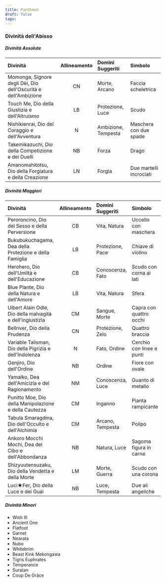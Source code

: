 ```yaml
---
title: Pantheon
draft: false
tags:
---
```

### Divinità dell'Abisso

##### Divinità Assolute
| Divinità                                                        | Allineamento | Domini Suggeriti    | Simbolo                 |
| :-------------------------------------------------------------- | :----------: | :------------------ | :---------------------- |
| Momonga, Signore degli Dèi, Dio dell'Oscurità  e dell'Ambizione |      CN      | Morte, Arcano       | Faccia scheletrica      |
| Touch Me, Dio della Giustizia e dell'Altruismo                  |      LB      | Protezione, Luce    | Scudo                   |
| Nishikienrai, Dio del Coraggio e dell'Avventura                 |      N       | Ambizione, Tempesta | Maschera con due spade  |
| Takemikazuchi, Dio della Competizione e dei Duelli              |      NB      | Forza               | Drago                   |
| Amanomahitotsu, Dio della Forgiatura e della Creazione          |      LN      | Forgia              | Due martelli incrociati |
##### Divinità Maggiori
| Divinità                                                         | Allineamento  | Domini Suggeriti    | Simbolo                 |
|:-----------------------------------------------------------------|:-------------:|:--------------------|:------------------------|
| Peroroncino, Dio del Sesso e della Perversione                   |      CB       | Vita, Natura        | Uccello con maschera    |
| Bukubukuchagama, Dea della Protezione e della Famiglia           |      LB       | Protezione, Pace    | Chiave di violino       |
| Herohero, Dio dell'Umiltà e dell'Educazione                      |      CB       | Conoscenza, Fato    | Scudo con corna ai lati |
| Blue Plante, Dio della Natura e dell'Amore                       |      LB       | Vita, Natura        | Sfera                   |
| Ulbert Alain Odle, Dio della malvagità e dell'ingiustizia        |      CM       | Sangue, Morte       | Capra con quattro occhi |
| Bellriver, Dio della Prudenza                                    |      CN       | Protezione, Zelo    | Quattro braccia         |
| Variable Talisman, Dio della Pigrizia e dell'Indolenza           |      N        | Fato, Ordine        | Cerchio con linee e punti|
| Genjiro, Dio dell'Ordine                                         |      NB       | Ordine              | Fiore con ovale         |
| Yamaiko, Dea dell'Amicizia e del Ragionamento                    |      NM       | Conoscenza, Luce    | Guanto di metallo       |
| Punitto Moe, Dio della Manipolazione e della Cautezza            |      CM       | Inganno             | Pianta rampicante       |
| Tabula Smaragdina, Dio dell'Occulto e dell'Alchimia              |      CM       | Arcano, Tempesta    | Polipo                  |
| Ankoro Mocchi Mochi, Dea del Cibo e dell'Abbondanza              |      NB       | Natura, Luce        | Sagoma figura in carne  |
| Shizyuutensuzaku, Dio della Vendetta e della Morte               |      LM       | Morte, Guerra       | Scudo con una corona    |
| Luci★Fer, Dio della Luce e dei Guai                              |      NB       | Luce, Tempesta      | Due ali angeliche       |
##### Divinità Minori
- Wish III
- Ancient One
- Flatfoot
- Garnet
- Nearata
- Nubo
- Whitebrim
- Beast Kink Mekongawa
- Tigris Euphrates
- Temperance
- Suratan
- Coup De Grâce